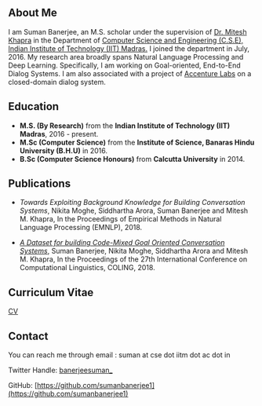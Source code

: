 ## About Me
I am Suman Banerjee, an M.S. scholar under the supervision of [Dr. Mitesh Khapra](http://www.cse.iitm.ac.in/~miteshk/) in the Department of [Computer Science and Engineering (C.S.E), Indian Institute of Technology (IIT) Madras.](http://www.cse.iitm.ac.in/) I joined the department in July, 2016. My research area broadly spans Natural Language Processing and Deep Learning. Specifically, I am working on Goal-oriented, End-to-End Dialog Systems. I am also associated with a project of [Accenture Labs](https://www.accenture.com/us-en/accenture-technology-labs-index) on a closed-domain dialog system. 

## Education
* **M.S. (By Research)** from the **Indian Institute of Technology (IIT) Madras**, 2016 - present.
* **M.Sc (Computer Science)** from the **Institute of Science, Banaras Hindu University (B.H.U)** in 2016.
* **B.Sc (Computer Science Honours)** from **Calcutta University** in 2014. 
 

## Publications
* *Towards Exploiting Background Knowledge for Building Conversation Systems*, Nikita Moghe, Siddhartha Arora, Suman Banerjee and Mitesh M. Khapra, In the Proceedings of Empirical Methods in Natural Language Processing (EMNLP), 2018.

* [*A Dataset for building Code-Mixed Goal Oriented Conversation Systems*](https://arxiv.org/abs/1806.05997), Suman Banerjee, Nikita Moghe, Siddhartha Arora and Mitesh M. Khapra, In the Proceedings of the 27th International Conference on Computational Linguistics, COLING, 2018.


## Curriculum Vitae

[CV](https://drive.google.com/file/d/0B7QU7N0CVeBHZFdWQnRVTnVtWHc/view?usp=sharing)

## Contact

You can reach me through email : suman at cse dot iitm dot ac dot in

Twitter Handle: [banerjeesuman_](https://twitter.com/banerjeesuman_)

GitHub: [https://github.com/sumanbanerjee1](https://github.com/sumanbanerjee1)
